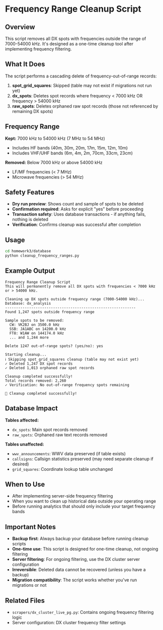 # Frequency Range Cleanup Script

## Overview

This script removes all DX spots with frequencies outside the range of 7000-54000 kHz. It's designed as a one-time cleanup tool after implementing frequency filtering.

## What It Does

The script performs a cascading delete of frequency-out-of-range records:

1. **spot_grid_squares**: Skipped (table may not exist if migrations not run yet)
2. **dx_spots**: Deletes spot records where frequency < 7000 kHz OR frequency > 54000 kHz
3. **raw_spots**: Deletes orphaned raw spot records (those not referenced by remaining DX spots)

## Frequency Range

**Kept:** 7000 kHz to 54000 kHz (7 MHz to 54 MHz)
- Includes HF bands (40m, 30m, 20m, 17m, 15m, 12m, 10m)
- Includes VHF/UHF bands (6m, 4m, 2m, 70cm, 33cm, 23cm)

**Removed:** Below 7000 kHz or above 54000 kHz
- LF/MF frequencies (< 7 MHz)
- Microwave frequencies (> 54 MHz)

## Safety Features

- **Dry run preview**: Shows count and sample of spots to be deleted
- **Confirmation required**: Asks for explicit "yes" before proceeding
- **Transaction safety**: Uses database transactions - if anything fails, nothing is deleted
- **Verification**: Confirms cleanup was successful after completion

## Usage

```bash
cd homework3/database
python cleanup_frequency_ranges.py
```

## Example Output

```
Frequency Range Cleanup Script
This will permanently remove all DX spots with frequencies < 7000 kHz or > 54000 kHz.

Cleaning up DX spots outside frequency range (7000-54000 kHz)...
Database: dx_analysis
------------------------------------------------------------
Found 1,247 spots outside frequency range

Sample spots to be removed:
  CW: VK2BJ on 3500.0 kHz
  SSB: JA1ABC on 14200.0 kHz
  FT8: W1AW on 144174.0 kHz
  ... and 1,244 more

Delete 1247 out-of-range spots? (yes/no): yes

Starting cleanup...
ℹ Skipping spot_grid_squares cleanup (table may not exist yet)
✓ Deleted 1,247 DX spot records
✓ Deleted 1,013 orphaned raw spot records

Cleanup completed successfully!
Total records removed: 2,260
✓ Verification: No out-of-range frequency spots remaining

🎉 Cleanup completed successfully!
```

## Database Impact

**Tables affected:**
- `dx_spots`: Main spot records removed
- `raw_spots`: Orphaned raw text records removed

**Tables unaffected:**
- `wwv_announcements`: WWV data preserved (if table exists)
- `callsigns`: Callsign statistics preserved (may need separate cleanup if desired)
- `grid_squares`: Coordinate lookup table unchanged

## When to Use

- After implementing server-side frequency filtering
- When you want to clean up historical data outside your operating range
- Before running analytics that should only include your target frequency bands

## Important Notes

- **Backup first**: Always backup your database before running cleanup scripts
- **One-time use**: This script is designed for one-time cleanup, not ongoing filtering
- **Server filtering**: For ongoing filtering, use the DX cluster server configuration
- **Irreversible**: Deleted data cannot be recovered (unless you have a backup)
- **Migration compatibility**: The script works whether you've run migrations or not

## Related Files

- `scrapers/dx_cluster_live_pg.py`: Contains ongoing frequency filtering logic
- Server configuration: DX cluster frequency filter settings